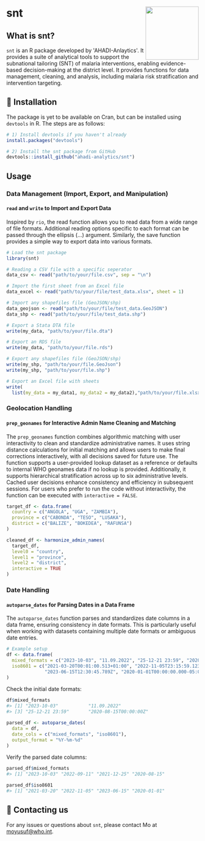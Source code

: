 # <img src="man/figures/logo.png" align="right" height="139" alt="" />
# snt

## What is snt?

`snt` is an R package developed by 'AHADI-Anlaytics'. It provides a suite of 
analytical tools to support the subnational tailoring (SNT) of malaria 
interventions, enabling evidence-based decision-making at the district level. 
It provides functions for data management, cleaning, and analysis, including 
malaria risk stratification and intervention targeting.

## :wrench: Installation
The package is yet to be available on Cran, but can be installed using `devtools` in R. The steps are as follows:

```r
# 1) Install devtools if you haven't already
install.packages("devtools")

# 2) Install the snt package from GitHub
devtools::install_github("ahadi-analytics/snt")
```

## Usage

### Data Management (Import, Export, and Manipulation)

#### `read` and `write` to Import and Export Data

Inspired by `rio`, the read function allows you to read data from a wide range of file formats. Additional reading options specific to each format can be passed through the ellipsis (...) argument. Similarly, the save function provides a simple way to export data into various formats.

``` r
# Load the snt package
library(snt)

# Reading a CSV file with a specific seperator
data_csv <- read("path/to/your/file.csv", sep = "\n")

# Import the first sheet from an Excel file
data_excel <- read("path/to/your/file/test_data.xlsx", sheet = 1)

# Import any shapefiles file (GeoJSON/shp)
data_geojson <- read("path/to/your/file/test_data.GeoJSON")
data_shp <- read("path/to/your/file/test_data.shp")

# Export a Stata DTA file
write(my_data, "path/to/your/file.dta")

# Export an RDS file
write(my_data, "path/to/your/file.rds")

# Export any shapefiles file (GeoJSON/shp)
write(my_shp, "path/to/your/file.GeoJson")
write(my_shp, "path/to/your/file.shp")

# Export an Excel file with sheets
write(
  list(my_data = my_data1, my_data2 = my_data2),"path/to/your/file.xlsx")
```

### Geolocation Handling

#### `prep_geonames` for Interactive Admin Name Cleaning and Matching

The `prep_geonames` function combines algorithmic matching with user interactivity to clean and standardize administrative names. It uses string distance calculations for initial matching and allows users to make final corrections interactively, with all decisions saved for future use. The function supports a user-provided lookup dataset as a reference or defaults to internal WHO geonames data if no lookup is provided. Additionally, it supports hierarchical stratification across up to six administrative levels. Cached user decisions enhance consistency and efficiency in subsequent sessions. For users who prefer to run the code without interactivity, the function can be executed with `interactive = FALSE`.
 
```r
target_df <- data.frame(
  country = c("ANGOLA", "UGA", "ZAMBIA"),
  province = c("CABONDA", "TESO", "LUSAKA"),
  district = c("BALIZE", "BOKEDEA", "RAFUNSA")
)

cleaned_df <- harmonize_admin_names(
  target_df,
  level0 = "country",
  level1 = "province",
  level2 = "district",
  interactive = TRUE
)
```

### Date Handling

#### `autoparse_dates` for Parsing Dates in a Data Frame

The `autoparse_dates` function parses and standardizes date columns in a data frame, ensuring consistency in date formats. This is particularly useful when working with datasets containing multiple date formats or ambiguous date entries.

```r
# Example setup
df <- data.frame(
  mixed_formats = c("2023-10-03", "11.09.2022", "25-12-21 23:59", "2020-08-15T00:00:00Z"),
  iso8601 = c("2021-03-20T00:01:00.513+01:00", "2022-11-05T23:15:59.123+01:00",
              "2023-06-15T12:30:45.789Z", "2020-01-01T00:00:00.000-05:00")
)
```

Check the initial date formats:

```r
df$mixed_formats
#> [1] "2023-10-03"           "11.09.2022"
#> [3] "25-12-21 23:59"       "2020-08-15T00:00:00Z"
```

```r
parsed_df <- autoparse_dates(
  data = df,
  date_cols = c("mixed_formats", "iso8601"),
  output_format = "%Y-%m-%d"
)
```

Verify the parsed date columns:

```r
parsed_df$mixed_formats
#> [1] "2023-10-03" "2022-09-11" "2021-12-25" "2020-08-15"

parsed_df$iso8601
#> [1] "2021-03-20" "2022-11-05" "2023-06-15" "2020-01-01"
```

## :incoming_envelope: Contacting us

For any issues or questions about `snt`, please contact Mo at [moyusuf\@who.int](mailto:moyusuf@who.int).
